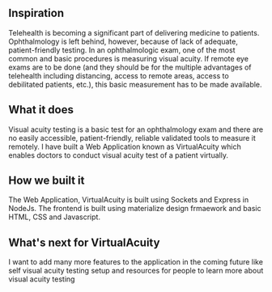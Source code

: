 ## Inspiration

Telehealth is becoming a significant part of delivering medicine to patients. Ophthalmology is left behind, however, because of lack of adequate, patient-friendly testing. In an ophthalmologic exam, one of the most common and basic procedures is measuring visual acuity. If remote eye exams are to be done (and they should be for the multiple advantages of telehealth including distancing, access to remote areas, access to debilitated patients, etc.), this basic measurement has to be made available. 

## What it does

Visual acuity testing is a basic test for an ophthalmology exam and there are no easily accessible, patient-friendly, reliable validated tools to measure it remotely. I have built a Web Application known as VirtualAcuity which enables doctors to conduct visual acuity test of a patient virtually.

## How we built it

The Web Application, VirtualAcuity is built using Sockets and Express in NodeJs. The frontend is built using materialize design frmaework and basic HTML, CSS and Javascript. 

## What's next for VirtualAcuity

I want to add many more features to the application in the coming future like self visual acuity testing setup and resources for people to learn more about visual acuity testing
